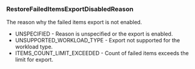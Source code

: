 ### RestoreFailedItemsExportDisabledReason
The reason why the failed items export is not enabled.

- UNSPECIFIED - Reason is unspecified or the export is enabled.
- UNSUPPORTED_WORKLOAD_TYPE - Export not supported for the workload type.
- ITEMS_COUNT_LIMIT_EXCEEDED - Count of failed items exceeds the limit for export.
